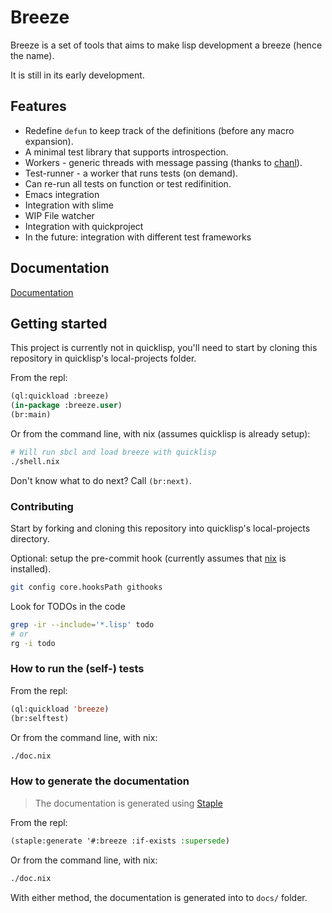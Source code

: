 # Breeze

Breeze is a set of tools that aims to make lisp development a breeze (hence the name).

It is still in its early development.

## Features

* Redefine `defun` to keep track of the definitions (before any macro expansion).
* A minimal test library that supports introspection.
* Workers - generic threads with message passing (thanks to [chanl](https://github.com/zkat/chanl)).
* Test-runner - a worker that runs tests (on demand).
* Can re-run all tests on function or test redifinition.
* Emacs integration
* Integration with slime
* WIP File watcher
* Integration with quickproject
* In the future: integration with different test frameworks

## Documentation

[Documentation](https://htmlpreview.github.io/?https://github.com/fstamour/breeze/blob/master/docs/index.html)

## Getting started

This project is currently not in quicklisp, you'll need to start by
cloning this repository in quicklisp's local-projects folder.

From the repl:

```lisp
(ql:quickload :breeze)
(in-package :breeze.user)
(br:main)
```
Or from the command line, with nix (assumes quicklisp is already setup):

```sh
# Will run sbcl and load breeze with quicklisp
./shell.nix
```

Don't know what to do next? Call `(br:next)`.

### Contributing

Start by forking and cloning this repository into quicklisp's
local-projects directory.

Optional: setup the pre-commit hook (currently assumes that
[nix](https://nixos.org/) is installed).

```sh
git config core.hooksPath githooks
```

Look for TODOs in the code

```sh
grep -ir --include='*.lisp' todo
# or
rg -i todo
```

### How to run the (self-) tests

From the repl:

```lisp
(ql:quickload 'breeze)
(br:selftest)
```

Or from the command line, with nix:

```sh
./doc.nix
```

### How to generate the documentation

> The documentation is generated using [Staple](https://shinmera.github.io/staple/)

From the repl:

```lisp
(staple:generate '#:breeze :if-exists :supersede)
```

Or from the command line, with nix:

```sh
./doc.nix
```

With either method, the documentation is generated into to `docs/`
folder.
```
